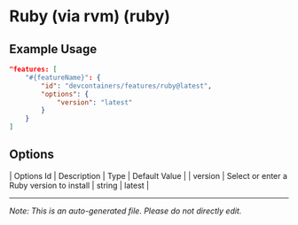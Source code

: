 
# Ruby (via rvm) (ruby)



## Example Usage

```json
"features: [
    "#{featureName}": {
        "id": "devcontainers/features/ruby@latest",
        "options": {
            "version": "latest"
        }
    }
]
```

## Options

| Options Id | Description | Type | Default Value |
| version | Select or enter a Ruby version to install | string | latest |

---

_Note: This is an auto-generated file. Please do not directly edit._
